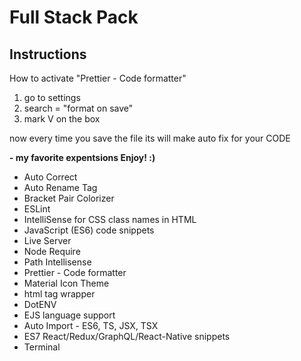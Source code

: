 # Full Stack Pack

## Instructions

How to activate "Prettier - Code formatter"

1. go to settings
2. search = "format on save"
3. mark V on the box

now every time you save the file its will make auto fix for your CODE

**- my favorite expentsions Enjoy! :)**

- Auto Correct
- Auto Rename Tag
- Bracket Pair Colorizer
- ESLint
- IntelliSense for CSS class names in HTML
- JavaScript (ES6) code snippets
- Live Server
- Node Require
- Path Intellisense
- Prettier - Code formatter
- Material Icon Theme
- html tag wrapper
- DotENV
- EJS language support
- Auto Import - ES6, TS, JSX, TSX
- ES7 React/Redux/GraphQL/React-Native snippets
- Terminal
